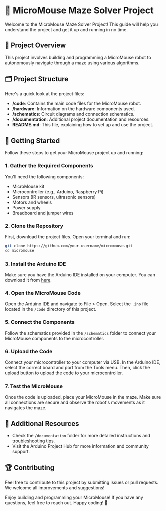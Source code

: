 
# 🤖 MicroMouse Maze Solver Project

Welcome to the MicroMouse Maze Solver Project! This guide will help you understand the project and get it up and running in no time.

## 📖 Project Overview

This project involves building and programming a MicroMouse robot to autonomously navigate through a maze using various algorithms.

## 🗂️ Project Structure

Here's a quick look at the project files:

- **/code**: Contains the main code files for the MicroMouse robot.
- **/hardware**: Information on the hardware components used.
- **/schematics**: Circuit diagrams and connection schematics.
- **/documentation**: Additional project documentation and resources.
- **README.md**: This file, explaining how to set up and use the project.

## 🚀 Getting Started

Follow these steps to get your MicroMouse project up and running:

### 1. Gather the Required Components
You'll need the following components:
- MicroMouse kit
- Microcontroller (e.g., Arduino, Raspberry Pi)
- Sensors (IR sensors, ultrasonic sensors)
- Motors and wheels
- Power supply
- Breadboard and jumper wires

### 2. Clone the Repository
First, download the project files. Open your terminal and run:

```bash
git clone https://github.com/your-username/micromouse.git
cd micromouse
```

### 3. Install the Arduino IDE
Make sure you have the Arduino IDE installed on your computer. You can download it from [here](https://www.arduino.cc/en/software).

### 4. Open the MicroMouse Code
Open the Arduino IDE and navigate to File > Open. Select the `.ino` file located in the `/code` directory of this project.

### 5. Connect the Components
Follow the schematics provided in the `/schematics` folder to connect your MicroMouse components to the microcontroller.

### 6. Upload the Code
Connect your microcontroller to your computer via USB. In the Arduino IDE, select the correct board and port from the Tools menu. Then, click the upload button to upload the code to your microcontroller.

### 7. Test the MicroMouse
Once the code is uploaded, place your MicroMouse in the maze. Make sure all connections are secure and observe the robot's movements as it navigates the maze.

## 📝 Additional Resources
- Check the `/documentation` folder for more detailed instructions and troubleshooting tips.
- Visit the Arduino Project Hub for more information and community support.

## 🏆 Contributing
Feel free to contribute to this project by submitting issues or pull requests. We welcome all improvements and suggestions!

Enjoy building and programming your MicroMouse! If you have any questions, feel free to reach out. Happy coding! 🎉
